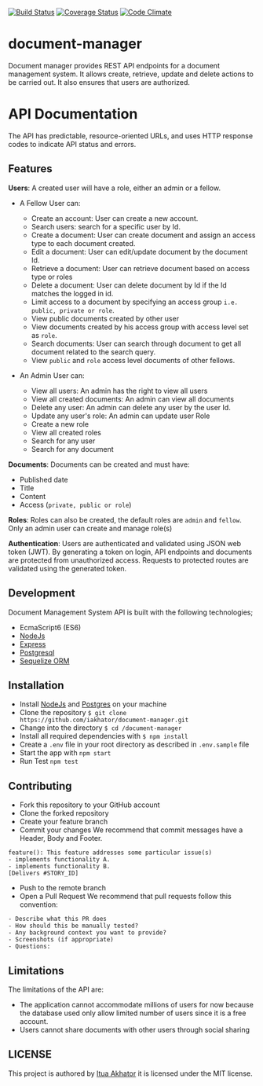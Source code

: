 [![Build Status](https://travis-ci.org/iakhator/document-manager.svg?branch=staging)](https://travis-ci.org/iakhator/document-manager)
[![Coverage Status](https://coveralls.io/repos/github/iakhator/document-manager/badge.svg?branch=staging)](https://coveralls.io/github/iakhator/document-manager?branch=staging)
[![Code Climate](https://codeclimate.com/github/codeclimate/codeclimate/badges/gpa.svg)](https://codeclimate.com/github/codeclimate/codeclimate)

# document-manager
Document manager provides REST API endpoints for a document management system. It allows create, retrieve, update and delete actions to be carried out.
It also ensures that users are authorized.

# API Documentation
The API has predictable, resource-oriented URLs, and uses HTTP response codes to indicate API status and errors.

## Features

**Users**:
A created user will have a role, either an admin or a fellow.
- A Fellow User can:
    - Create an account: User can create a new account.
    - Search users: search for a specific user by Id.
    - Create a document: User can create document and assign an access type to each document created.
    - Edit a document: User can edit/update document by the document Id.
    - Retrieve a document: User can retrieve document based on access type or roles
    - Delete a document: User can delete document by Id if the Id matches the logged in id.
    - Limit access to a document by specifying an access group `i.e. public, private or role`.
    - View public documents created by other user
    - View documents created by his access group with access level set as `role`.
    - Search documents: User can search through document to get all document related to the search query.
    - View `public` and `role` access level documents of other fellows.

- An Admin User can:
    - View all users: An admin has the right to view all users
    - View all created documents: An admin can view all documents
    - Delete any user: An admin can delete any user by the user Id.
    - Update any user's role: An admin can update user Role
    - Create a new role
    - View all created roles
    - Search for any user
    - Search for any document

**Documents**:
Documents can be created and must have:
  - Published date
  - Title
  - Content
  - Access (`private, public or role`)

**Roles**:
Roles can also be created, the default roles are `admin` and `fellow`.
Only an admin user can create and manage role(s)

**Authentication**:
Users are authenticated and validated using JSON web token (JWT).
By generating a token on login, API endpoints and documents are protected from unauthorized access.
Requests to protected routes are validated using the generated token.

## Development
Document Management System API is built with the following technologies;
- EcmaScript6 (ES6)
- [NodeJs](https://nodejs.org)
- [Express](http://expressjs.com/)
- [Postgresql](https://www.postgresql.org/)
- [Sequelize ORM](http://docs.sequelizejs.com/en/v3/)

## Installation
  - Install [NodeJs](https://nodejs.org/en/) and [Postgres](https://www.postgresql.org/) on your machine
  - Clone the repository `$ git clone https://github.com/iakhator/document-manager.git`
  - Change into the directory `$ cd /document-manager`
  - Install all required dependencies with `$ npm install`
  - Create a `.env` file in your root directory as described in `.env.sample` file
  - Start the app with `npm start`
  - Run Test `npm test`

## Contributing
- Fork this repository to your GitHub account
- Clone the forked repository
- Create your feature branch
- Commit your changes
We recommend that commit messages have a Header, Body and Footer.

```
feature(): This feature addresses some particular issue(s)
- implements functionality A.
- implements functionality B.
[Delivers #STORY_ID]

```
- Push to the remote branch
- Open a Pull Request
We recommend that pull requests follow this convention:

```
- Describe what this PR does
- How should this be manually tested?
- Any background context you want to provide?
- Screenshots (if appropriate)
- Questions:

```

## Limitations
The limitations of the API are:
- The application cannot accommodate millions of users for now because the database used only allow limited number of users since it is a free account.
- Users cannot share documents with other users through social sharing

## LICENSE
 This project is authored by [Itua Akhator](https://github.com/iakhator) it is licensed under the MIT license.
